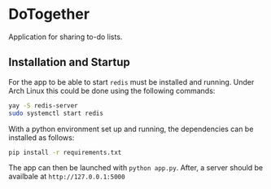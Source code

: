  
# DoTogether
Application for sharing to-do lists.

## Installation and Startup
For the app to be able to start `redis` must be installed and running.
Under Arch Linux this could be done using the following commands:
```bash
yay -S redis-server
sudo systemctl start redis
```

With a python environment set up and running, the dependencies can be installed as follows:
```bash
pip install -r requirements.txt
```

The app can then be launched with `python app.py`. After, a server should be availbale at `http://127.0.0.1:5000`

